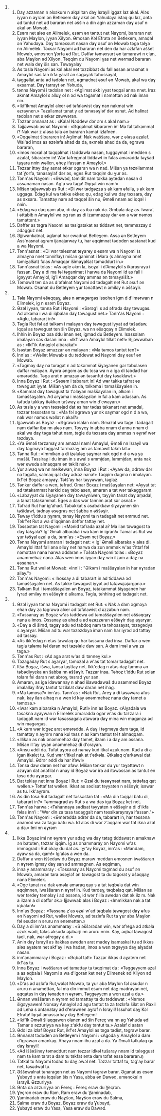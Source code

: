 <ol>
  <li>
    <ol>
      <li>Daɣ azzaman n əlxəkum n alqalitan daɣ Israyil iggaz laz akal. Aləs iyyan n aɣrəm ən Betlexem daɣ akal ən Yahudəya istaq qu laz, ənta əd təntut net əd bararan net əššin a din agin azzaman daɣ əsuf n akal ən Mowab.</li>
      <li>Esəm net aləs en Alimelek, esəm ən təntut net Naɣomi, bararan net iyyan Maɣlon, iyyan Xilyon. Əmosan Kəl Efrata ən Betlexem, amaḍal ən Yahudəya. Daɣ təməxsurt nasan daɣ əsuf ən Mowab təga talɣa nn Alimelek. Təxsar Naɣomi əd bararan net den da har əzlafan aššet Mowab, əmosnen Ɣorfa əd Rut. Dəffər təməxsurt ən tamarawt n elan, aba Maɣlon əd Xilyon. Təqqim du Naɣomi ɣas net wərmad bararan net wala deɣ šis san. Tewaɣalay</li>
      <li>As təsla Naɣomi as kəl akal net təzzibbat du fall assan arraxmat n Amaɣlol səs tan ikfa ɣarat ən səgəyak təhossayat,</li>
      <li>təggəllat ənta əd tədolan net, əgmadnat əsuf ən Mowab, akal wa daɣ əxsarnat. Daɣ tarrayt ən Yəhuda,</li>
      <li>tənna Naɣomi i tədolan net : «Aglimat akk iyyat təqqal anna nnet. Iraz akmat Amaɣlol s əlluɣ ol n əd wa təgamat i nəməttan əd nak iman nin.</li>
      <li>«Ikf'ikmat Amaɣlol alxer əd təfalawist daɣ nan nakmat win əzraynen.» Təzallamat tanat y ad tənəsəɣləf dər əsnat. Ad halinat tədolan net s ətkar zəwwəran.</li>
      <li>Təzzar ənnanat as : «Kala! Nəddew dər əm s akal nam.»</li>
      <li>Təjjəwwab asnat Naɣomi : «Əqqəlmat šibararen in! Ma fəl təlkammat i? Nak wər z ələsa təla ən bararan kamat izlafnen.</li>
      <li>«Əqqəlmat šibararen in! Aglimat! Nak waššara, wər z ələsa azalaf. Wal'ad imos as əzələfa ahad da da, əxməla ahad da da, əgrawa bararan,</li>
      <li>«imos moxal at təqqəlmat i taddawla nasan, tuggəymat i medden s azalaf, šibararen in! Wər təfregmat tiddawt in fəlas əmərədda təɣšad taɣara nnin wəllen, əheɣ ifassan n Amaɣlol.»</li>
      <li>Təzzar ittəy daɣ asnat ətkar ogaran wa n nad. Mišan ya təzəllammat tat Ɣorfa, tanasaɣlaf dər əs, eges Rut təqqim du ɣur əs.</li>
      <li>Tənn'as Naɣomi : «Əswəd, təmidit nam təkka aytedan nasan d əssənaman nasan. Ag'a wa təga! Əqqəl win nam!»</li>
      <li>Mišan təjjəwwab as Rut : «Di wər tədgəzza s ak kam əfalla, s ak kam uggaga. Edag kul wa təkke əkkeq qu, edag kul wa daɣ təxsara, daɣ as əxsara. Tamattay nam ad təqqəl šin nu, Əməli nnam ad iqqəl i nnin.</li>
      <li>«Edag wa daq qam aba, di daɣ as iba nak da. Əmbala daɣ as. Iwarat i əttabib n Amaɣlol wa og ran as di izammazay dər əm a wər nəmos tamattant.»</li>
      <li>Dəffər as təgra Naxomi as təsigatakat əs tiddawt net, təmməzzay d ədəgguz net.</li>
      <li>Əjjiwankatnat, əglanat har ewadnat Betleɣem. Assa ən Betleɣem Ass'nasnat aɣrəm ijanajarway tu, har əqqimnat tədoden sastanat kud a wa Naɣomi.</li>
      <li>Tənn'asnat : «Di wər təlesmat teɣarey s esəm wa n Naɣomi (s almaɣna nnet tənniflay) mišan ganimat i Mara (s almaɣna nnet təmiɣalšat) fəlas Amaqqar išimaɣalšat təməddurt in.»</li>
      <li>Tənn'asnat tolas : «As əgle əkm la, isoɣal i d'Amaɣlol s ikarayraya i fassan. Daɣ a di ma fəl təganimat i harwa da Naɣomi id as fall i igəyyat Amaɣlol, ig'i Amaqqar daɣ ammas ən təmaɣalšit.»</li>
      <li>Təməwit ten da as d'əfalnat Naɣomi əd tadagalt net Rut əsuf ən Mowab.  Osanat du Betleɣem ɣur tənəttawt n əmiləy n əššəɣir.</li>
    </ol>
  </li>
  <li>
    <ol>
      <li>Təla Naɣomi əšəqqaɣ, aləs n əməgərgəs issohen igm d d'imərwan n Elimelek, ig n esəm Boɣaz.</li>
      <li>Əzəl iyyan, tənna Rut i Naɣomi : «Sərəg'i s ad əfrada daɣ təwugas. Ad əlkama i wa di iqbalan daɣ təwəgust net.» Tənn'as Naɣomi : «Aglu, tabarart in!»</li>
      <li>Təgla Rut fəl ad təlkəm i malayan daɣ təwəgust iyyat ad təšadaw. Iqqal as təwəgust ten šin Boɣaz, wa nn əšaqqaɣ n Elimelek.</li>
      <li>Ihhin in Boɣaz osa ddu iman net, igmad du Betleɣem. Isəssəlam imalayan səs dasan inna : «Ikf'iwan Amaɣlol tillalt net!» Əjjəwwaban as : «Ikf'ik Amaɣlol albaraka!»</li>
      <li>Isəstan Boɣaz əmuzzar ən malayan : «Ma təmos tantut ten?»</li>
      <li>Inn'as : «Wəllət Mowab a du təddewat əd Naɣomi daɣ əsuf ən Mowab.</li>
      <li>«Təgmay daɣ na turagat n ad təkəmmat šiɣaɣanen gər təbulasen dəffər malayan. Aɣora əngom as du tosa wa n a iga di təbdad har əmərədda. Təga arat n amazay ən təsənfut daɣ təsaklawt.»</li>
      <li>Inna Boɣaz i Rut : «Səsəm i tabarart in! Ad wər takka tafrat əs təwəgust iyyat. Mišan ɣam da da, təlkəma i təmaššaɣalen in.</li>
      <li>«Kammat daɣ təwəgust ta t'əlayan maššaɣalan in, əlkəm i təmaššaɣalen. Ad ərɣəma i maššaɣalan in fəl a kam ədəssan. As təfuda takkaɣ itəkkan tašwaɣ aman win d'ewayan.»</li>
      <li>As təsla y a wen təssəjad dat əs har tədas takanart net aṃadal, təzzar təssəstan tu : «Ma fəl əgrawa ɣur ək saɣmar ogd n d a wa, nak wər nəmos wəllət n akal?»</li>
      <li>Ijjəwwab as Boɣaz : «Əgrawa isalan nam. Əmazal wa təge i tədagalt nam dəffər iba nn aləs nam. Toyyeɣ in abba nnam d anna nnam d akal wa daɣ təga təhut nam, təgle du təxsara daɣ ammas n əɣrəf wər təzdaya.</li>
      <li>«Ya Əməli tərzamaɣ am amazal nam! Amaɣlul, Əməli nn Israyil wa daɣ təgmaya taggast tərmazaɣ am əs təməwit təkm lat.»</li>
      <li>Tənna Rut : «Immikan a di izəluləɣ saɣmar nak ogd n d a wa ya məšši. Təssiraɣ i du iman in s awal s əmmịdan, ləmmịdan, ənta nak wər eweda almaqqam ən təklit nak.»</li>
      <li>Ɣur alwaq wa nn melkewan, inna Boɣaz i Rut : «Ayaw da, ədrəw dər na tagəlla, salmaq qat daɣ ədrəz nana!» Təqqim dəgma n imalayan. Ikf'et Boɣaz amayaɣ. Tətš'ay har təyyəwan, təglaz.</li>
      <li>Tənkar dəffər a wen, təfrad. Omar Boxaz i maššaɣalan net: «Ayyat tat ad tətakammat harkid daɣ təbolasen, amaran a tat wər takaggaram.</li>
      <li>«Labayyat du šiɣaɣanen daɣ təwaɣniwen, tayyim tanat daɣ aṃadal, a tanat tətakammat. Eges a das wər tannim arat sər əsnat.»</li>
      <li>Təfrad Rut har ig'ahad. Təbəkkat s əsabakkaw šiɣaɣanen šin təšidawt, tədnay əsəgrəs net šabba n əššəɣir.</li>
      <li>Teway t'iddu s ṇɣrəm, tənay Naɣomi ta n tadagalt net əmmud net. Təkf'et Rut a wa d'iqqiman dəffər tattay net.</li>
      <li>Təssəstan tat Naɣomi : «Mənid təfrada azal a? Ma ilan təwagost ta daɣ təšɣala? Ig' Əməli albaraka i wa kam in igran!» Təmal as Rut wa ɣur təšɣal azal a da, tənn'as : «Esəm net Boɣaz.»</li>
      <li>Tənna Naɣomi amaran i tədagalt net: « Ig' Əməli albaraka y aləs di. Amaɣlol ittaf fall ana əlluɣ net harwa da zun əmmək w'as t'ittaf fəl nəməttan nana harwa əddaran.» Təšota Naɣomi tolas : «Boɣaz ənəmmehəz nana. Aləs wen imos iyyan daɣ win ilzam a daɣ na əssanan.»</li>
      <li>Tənna Rut wəllət Mowab: «Inn'i : "Əlkəm i maššaɣalan in har əɣradan allay."»</li>
      <li>Tənn'as Naɣomi: « Ihossay a di tabarart in ad tiddawa əd təmaššaɣalen net. As təkke təwəgust iyyat ad tətəwəjəjərgana.»</li>
      <li>Təlkam Rut i təmaššaɣalen ən Boɣaz, tətakammat šiɣaɣanen har iɣrad əmiləy nn əššəɣir d alkama. Təgla, təhhirag əd tadagalt net.</li>
    </ol>
  </li>
  <li>
    <ol>
      <li>Əzəl iyyan tənna Naɣomi i tadagalt net Rut: « Nak a dam əgməya ehan daɣ za təgrəwa alxer əd təfalawist d əzzəbun nam.</li>
      <li>«Təssanaɣ as Boɣaz w'as təddewa əd təmaššaɣalen net əššəqqaɣ nana a imos. Əssanaɣ as ahad a ad əzəzzəran əššəɣir daɣ aɣarɣar.</li>
      <li>«Daɣ a di širəd, tagaɣ adu əd tabdoq nam ta təhossayat, təzəgədya s aɣarɣar. Mišan ad tu wər təzəzdəya iman nam har iɣrəd əd tattay əd tassay.</li>
      <li>«As ikk'edag n etəs tawəlaq qu har təssəna dad insa. Dəffər a wen tagla taləma fəl daran net təzələle daw san. A dam iməl a wa za taga.»</li>
      <li>Tənn'as Rut : «Ad aga arat w'as di tənneɣ kul.»</li>
      <li>Təzagaday Rut s aɣarɣar, təmozal a w'as tat tomar tadagalt net.</li>
      <li>Itša Boɣaz, išwa, tənsa tayttay net. Ikk'edag n atəs daɣ tamma ən təbədiyyeka ən šabba nn əššəɣir. Təzzar insa. Təhoz t'iddu Rut solan tolam fəl daran net abroɣ, təsrad ɣur san.</li>
      <li>Amaran, as iga idawannay n ahad išawadawaš du asammed Boɣaz imalallay ifray tantut təzilalat daw daran net ihag.</li>
      <li>«Ma təmosa?» inn'as. Tənn'as : «Nak Rut. Areɣ a di təsəwəra əfus nak, kay ilan alhaq n a wen id kay ənəmmehəz nana daɣ tamet a təmosa.»</li>
      <li>«Iwar kam albaraka n Amaɣlol, Rut!» inn'as Boɣaz. «Alɣadala wa təsəkna aɣaywan n Elimelek əmərədda ogar w'as du təzzara i tadagalt nam id wər təsəssagala atəwara daɣ mina win maganza əd win məgərgəs.</li>
      <li>«A kam wər idgəz arat əmərədda. A daɣ i təgməya dam taga, id tamattay n aɣrəm nana kul təss n as kam tantut təl t almaqqam.</li>
      <li>«Illikan as nak ənəmmehəz daɣ tamet, ilzam i a daɣ am əssana. Mišan ill'ay iyyan ənəmmehəz di d'orayan.</li>
      <li>«Ansu əddi da. Tufat aɣora ad nənəy kud itkal əzuk nam. Kud a di a igan itkəlet tu. Kud wər t'itkel nak at t'ətkəla. Ətkalaq q'arkawal dat Amaɣlul. Ədrər əddi da har ifaw!»</li>
      <li>Tənsa daw daran net har afaw. Mišan tənkar du ɣur təɣəttawt n azaɣan dat ənəfilal n anay id Boɣaz wər ira ad itəwəssan as tantut en tosa ddu aɣarɣar.</li>
      <li>Dat teklay net inna Boɣaz i Rut: « Əzəl du təsəɣnəst nam, təttəfaq qat wəllen.» Təttaf tat wəllen. Ikkat as sədisat təyyaten n əššəɣir, isəwar as tu. Ikk'aɣrəm.</li>
      <li>As din tosa Rut tadagalt net təssəstan tat : «Ma din təqqal batu di, tabarart in?» Təmməgrad as Rut s a wa das iga Boɣaz ket net.</li>
      <li>Tənn'as harwa : «Təhannaya sədisat təyyaten n əššəɣir a di d'ikfa fəlas inn'i : "Wər din za tasa tadaggalt nam təssikarayraya ifassan."»</li>
      <li>Tənn'as Naɣomi : «Əmərədda ədrər da da, tabarart in, har təssəna anamod wa za tagu batu wa. Id aləs di wər z'aqqam wər tat ikna azal a da.» Imi nn əɣrəm</li>
    </ol>
  </li>
  <li>
    <ol>
      <li>Ikka Boɣaz imi nn əɣrəm ɣur adag wa daɣ tətag tiddawat n amaknaw ən batuten, təzzar iqqim. Ig as ənammaray ən Naɣomi w'as imməgrad i Rut okay du dat əs. Iɣr'ay Boɣaz, inn'as : «Mandam, ayaw sa da, qam!» Ig'aləs a wen da.</li>
      <li>Dəffər a wen iššedaw du Boɣaz maraw meddan əmosnen iwəššaran n əɣrəm igmay daɣ san ad ammagnen. As əqqiman,</li>
      <li>inna y anammaray : «Təssanaɣ as Naɣomi təgmad du əsuf ən Mowab, amaran tara əsəɣləf ən təwagost ta du təgorat y əšəqqaɣ nana Elimelek.</li>
      <li>«Əge tanat n a dak əməla aməraq qay s a tat təqbəla dat win əqqimnen, iwaššaran n əɣrəf in. Kud tərdeɣ, təqbəlaq qat. Mišan as wər tərdeɣ təməlaɣ i ad əssəna, id wər t'illa awedan dat ək ilz m. Nak a ilzam a di dəffər ək.» Ijjəwwab aləs i Boɣaz : «Immikkan nak a tat iqbalan!»</li>
      <li>Inn'as Boɣaz : «Təssana z'as əzəl w'ad təqbala təwəgost daɣ əfus ən Naɣomi əd Rut, wəllət Mowab, ad təzləfa Rut ta ɣur aba Maɣlon fəl əsudər n əruru nn ənəmettən.»</li>
      <li>Daɣ a di inn'as anammaray : «S əššərədan win, wər əfrega ad ətkəla əzuk wədi, fəlas əksuda əjəbərji nn əruru nnin. Kay, əqbəl tawagost tədi, nak, wər əfregaɣ a di.»</li>
      <li>Anin daɣ Israyil as itakkas awedan arat madeɣ isamaskal tu ad ikkəs aləs aɣatem net akf'ay i wa hadan, imos a wen təgəyya daɣ alɣadat nasan.</li>
      <li>inn'anammaray i Boɣaz : «Əqbəl tat!» Təzzar ikkas d aɣatem net ikf'as tu.</li>
      <li>Inna Boɣaz i wəššaran əd tamattay ta təqqimat da : «Təggəyyem azal a as əqbala i Naɣomi a wa d'igoran ket net y Elimenek əd Xilyon əd Maɣlon.</li>
      <li>«D'as ad əzləfa Rut,wələt Mowab, ta ɣur aba Maɣlon fəl əsudər n əruru n ənəmettən, fəl ma din immut esəm net daɣ mədrayan net, aqqatas in daɣ tənaden n əɣrəm. Təggəyyem a wen azal a da.»</li>
      <li>Ənnan wəššaran n əɣrəm əd tamattay ta du təddewat : «Nəmos šigəyyawen! Nonsay Amaɣlol ad agu tantut ta za təzləfa šilat ən Raxil əd Leha s əntanatay ad d'erawnen aɣrəf n Israyil! Issuhət daɣ Kəl Efrata! Iqqəl amassarhay daɣ Betleɣem!</li>
      <li>«Ikf'ik Əməli šilaqqawen olanen əd šin Fereç wa nn ag Yəhuda əd Tamar s əzzuriyya wa kay z'akfu daɣ təntut ta.» Azalaf d aatan</li>
      <li>Əddi za izlaf Boɣaz Rut, ikf'et Amaɣlol as təga tadist, təgraw barar.</li>
      <li>Ənnanat tədoden ən Betleɣem i Naɣomi : «Agoda y Amaɣlol a dam d'igrawan amankay. Ahaya nnam ihu azal a da. Ya Əməli tətkalaq qu daɣ Israyil!</li>
      <li>«Ad iššəšinəy təməddurt nam təzzar idkəl tušaray nnam id tələggust nam ta kam tarat a dam tu təkfat ənta dam tofat əssa bararan.ṇ</li>
      <li>Tətkal tu Naɣomi todad tu daɣ əwəl net. Təzzar təttaf tu, təg'ay barar net, təsədwal tu.</li>
      <li>Əššewalnat tənaragen net as Naɣomi təgraw barar. Əganat as esəm Ɣubayd s ənta iqqalan šis n Yasa, abba ən Dawəd, amənokal n Israyil. Əzzuriyya</li>
      <li>Ənta da əzzuriyya ən Fereç : Fereç eraw du Ɣeçron.</li>
      <li>Ɣeçron eraw du Ram, Ram eraw du Ɣaminadab,</li>
      <li>Ɣaminadab eraw du Naɣšon, Naɣšon eraw du Salma,</li>
      <li>Salma eraw du Boɣaz, Boɣaz eraw du Ɣubayd,</li>
      <li>Ɣubayd eraw du Yasa, Yasa eraw du Dawəd.</li>
    </ol>
  </li>
</ol>